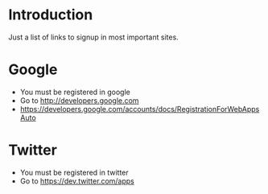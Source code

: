 # Introduction #

Just a list of links to signup in most important sites.


# Google #

  * You must be registered in google
  * Go to http://developers.google.com
  * https://developers.google.com/accounts/docs/RegistrationForWebAppsAuto

# Twitter #

  * You must be registered in twitter
  * Go to https://dev.twitter.com/apps
